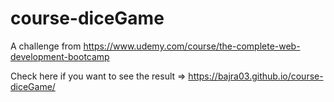 # course-diceGame

A challenge from <a href="https://www.udemy.com/course/the-complete-web-development-bootcamp" target="_blank">https://www.udemy.com/course/the-complete-web-development-bootcamp</a>

Check here if you want to see the result => https://bajra03.github.io/course-diceGame/
